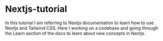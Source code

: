 # Nextjs-tutorial

In this tutorial I am referring to Nextjs documentation to learn how to use Nextjs and Tailwind CSS. Here I working on a codebase and going through the Learn section of the docs to learn about new concepts in Nextjs.
